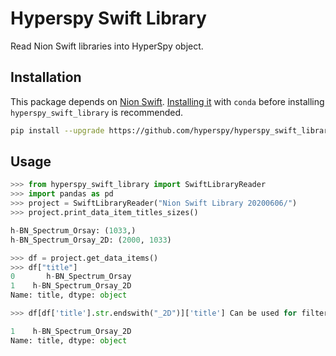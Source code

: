 # Hyperspy Swift Library

Read Nion Swift libraries into HyperSpy object.


## Installation

This package depends on [Nion Swift](https://github.com/nion-software/nionswift). [Installing
it](https://nionswift.readthedocs.io/en/stable/installation.html) with ``conda``
before installing ``hyperspy_swift_library`` is recommended.


```bash
pip install --upgrade https://github.com/hyperspy/hyperspy_swift_library/archive/master.tar.gz
```

## Usage

```python
>>> from hyperspy_swift_library import SwiftLibraryReader
>>> import pandas as pd
>>> project = SwiftLibraryReader("Nion Swift Library 20200606/")
>>> project.print_data_item_titles_sizes()

h-BN_Spectrum_Orsay: (1033,)
h-BN_Spectrum_Orsay_2D: (2000, 1033)

>>> df = project.get_data_items()
>>> df["title"]
0       h-BN_Spectrum_Orsay
1    h-BN_Spectrum_Orsay_2D
Name: title, dtype: object

>>> df[df['title'].str.endswith("_2D")]['title'] Can be used for filtering based on "title"

1    h-BN_Spectrum_Orsay_2D
Name: title, dtype: object

```
